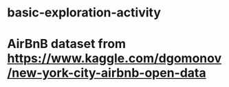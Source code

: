 # basic-exploration-activity

# AirBnB dataset from https://www.kaggle.com/dgomonov/new-york-city-airbnb-open-data
